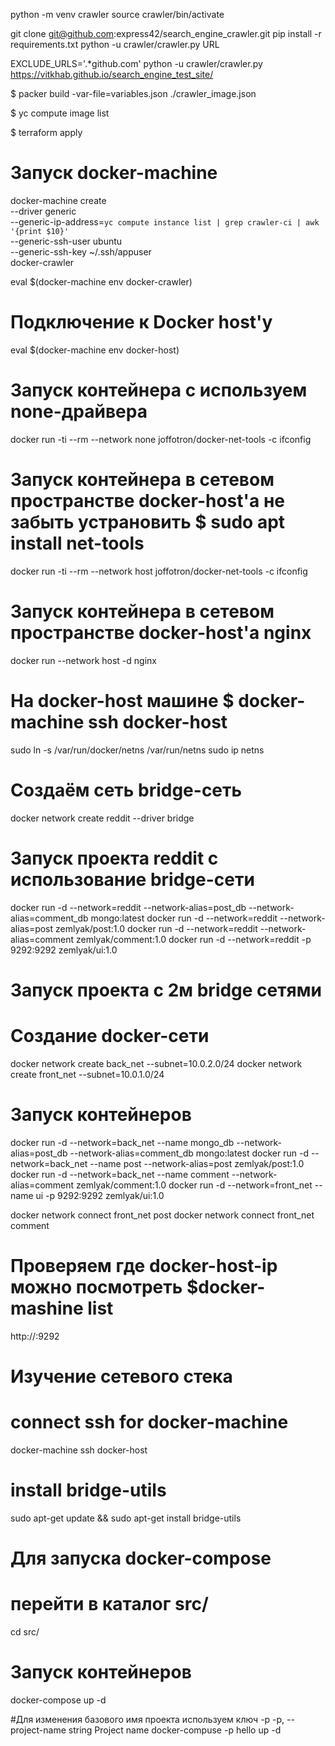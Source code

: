 python -m venv crawler
source crawler/bin/activate

git clone git@github.com:express42/search_engine_crawler.git
pip install -r requirements.txt
python -u crawler/crawler.py URL

EXCLUDE_URLS='.*github.com' python -u crawler/crawler.py https://vitkhab.github.io/search_engine_test_site/

<!-- Создание образа в yc crawler -1-> -->
$ packer build -var-file=variables.json ./crawler_image.json
<!-- проверка созданного образа -->
$ yc compute image list
<!-- Запуск instance с помощью terraform -->
$ terraform apply
<!-- Создание docker-machine -->

<!-- # Создание instance ycloud -->
<!-- yc compute instance create \ -->
<!--   --name crawler-ci \ -->
<!--   --zone ru-central1-a \ -->
<!--   --network-interface subnet-name=default-ru-central1-a,nat-ip-version=ipv4 \ -->
<!--   --create-boot-disk image-folder-id=standard-images,image-family=ubuntu-1804-lts,size=15 \ -->
<!--   --ssh-key ~/.ssh/appuser.pub -->

# Запуск docker-machine
docker-machine create \
  --driver generic \
  --generic-ip-address=`yc compute instance list | grep crawler-ci | awk '{print $10}'` \
  --generic-ssh-user ubuntu \
  --generic-ssh-key ~/.ssh/appuser \
  docker-crawler
<!-- Подключение к Docker host'у -->
eval $(docker-machine env docker-crawler)

# Подключение к Docker host'у
eval $(docker-machine env docker-host)

# Запуск контейнера с используем none-драйвера
docker run -ti --rm --network none joffotron/docker-net-tools -c ifconfig

# Запуск контейнера в сетевом пространстве docker-host'a не забыть устрановить $ sudo apt install net-tools
docker run -ti --rm --network host joffotron/docker-net-tools -c ifconfig

# Запуск контейнера в сетевом пространстве docker-host'a nginx
docker run --network host -d nginx

# На docker-host машине $ docker-machine ssh docker-host
sudo ln -s /var/run/docker/netns /var/run/netns
sudo ip netns

# Создаём сеть bridge-сеть
docker network create reddit --driver bridge

# Запуск проекта reddit с использование bridge-сети
docker run -d --network=reddit --network-alias=post_db --network-alias=comment_db mongo:latest
docker run -d --network=reddit --network-alias=post zemlyak/post:1.0 
docker run -d --network=reddit --network-alias=comment zemlyak/comment:1.0 
docker run -d --network=reddit -p 9292:9292 zemlyak/ui:1.0 

# Запуск проекта с 2м bridge сетями
# Создание docker-сети
docker network create back_net --subnet=10.0.2.0/24
docker network create front_net --subnet=10.0.1.0/24
# Запуск контейнеров
docker run -d --network=back_net --name mongo_db --network-alias=post_db --network-alias=comment_db mongo:latest
docker run -d --network=back_net --name post --network-alias=post zemlyak/post:1.0 
docker run -d --network=back_net --name comment --network-alias=comment zemlyak/comment:1.0 
docker run -d --network=front_net --name ui -p 9292:9292 zemlyak/ui:1.0 

docker network connect front_net post
docker network connect front_net comment


# Проверяем где docker-host-ip можно посмотреть $docker-mashine list
http://<docker-host-ip>:9292

# Изучение сетевого стека
# connect ssh for docker-machine
docker-machine ssh docker-host
# install bridge-utils
sudo apt-get update && sudo apt-get install bridge-utils

# Для запуска docker-compose
# перейти в каталог src/
cd src/
# Запуск контейнеров
docker-compose up -d

#Для изменения базового имя проекта используем ключ -p
  -p, --project-name string        Project name
docker-compuse -p hello up -d

